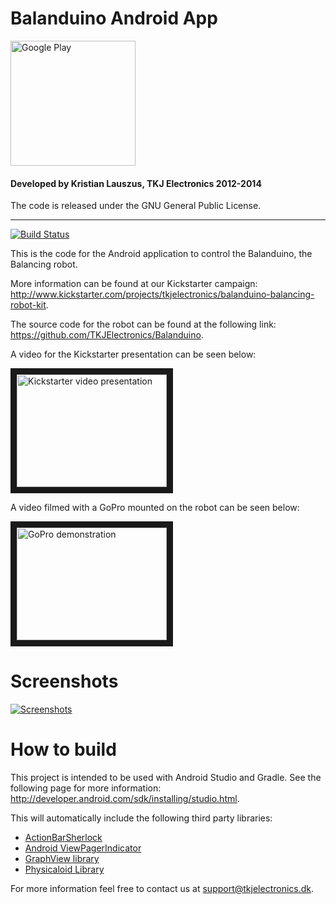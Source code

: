 # Balanduino Android App

<a href="http://play.google.com/store/apps/details?id=xyz.pengzhihui.BluetoothTouch"><img src="https://play.google.com/intl/en_us/badges/images/generic/en_badge_web_generic.png" alt="Google Play" width="200px"/></a>

#### Developed by Kristian Lauszus, TKJ Electronics 2012-2014

The code is released under the GNU General Public License.
_________
[![Build Status](https://travis-ci.org/TKJElectronics/BalanduinoAndroidApp.svg?branch=master)](https://travis-ci.org/TKJElectronics/BalanduinoAndroidApp)

This is the code for the Android application to control the Balanduino, the Balancing robot.

More information can be found at our Kickstarter campaign: <http://www.kickstarter.com/projects/tkjelectronics/balanduino-balancing-robot-kit>.

The source code for the robot can be found at the following link: <https://github.com/TKJElectronics/Balanduino>.

A video for the Kickstarter presentation can be seen below:

<a href="http://www.youtube.com/watch?v=_kQniPbg9zc" target="_blank"><img src="http://img.youtube.com/vi/_kQniPbg9zc/0.jpg" alt="Kickstarter video presentation" width="240" height="180" border="10" /></a>

A video filmed with a GoPro mounted on the robot can be seen below:

<a href="http://www.youtube.com/watch?v=CvFcnb_9anM" target="_blank"><img src="http://img.youtube.com/vi/CvFcnb_9anM/0.jpg" alt="GoPro demonstration" width="240" height="180" border="10" /></a>

# Screenshots

[![Screenshots](http://wiki.balanduino.net/images/2/25/Balanduino_Android_screenshots.png)](http://play.google.com/store/apps/details?id=xyz.pengzhihui.BluetoothTouch)

# How to build

This project is intended to be used with Android Studio and Gradle. See the following page for more information: <http://developer.android.com/sdk/installing/studio.html>.

This will automatically include the following third party libraries:

* [ActionBarSherlock](https://github.com/JakeWharton/ActionBarSherlock)
* [Android ViewPagerIndicator](https://github.com/Lauszus/Android-ViewPagerIndicator)
* [GraphView library](https://github.com/Lauszus/GraphView)
* [Physicaloid Library](https://github.com/Lauszus/PhysicaloidLibrary)

For more information feel free to contact us at <support@tkjelectronics.dk>.
